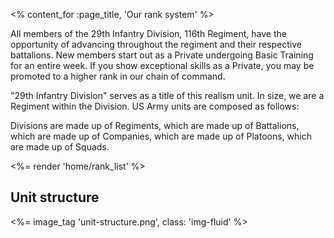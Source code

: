 <% content_for :page_title, 'Our rank system' %>

All members of the 29th Infantry Division, 116th Regiment, have
the opportunity of advancing throughout the regiment and their 
respective battalions. New members start out as a Private undergoing 
Basic Training for an entire week. If you show exceptional skills as
a Private, you may be promoted to a higher rank in our chain of command.

"29th Infantry Division" serves as a title of this realism unit. In size, we
are a Regiment within the Division. US Army units are composed as follows:

Divisions are made up of Regiments, which are made up of Battalions, which are
made up of Companies, which are made up of Platoons, which are made up of
Squads.

<%= render 'home/rank_list' %>

## Unit structure
<%= image_tag 'unit-structure.png', class: 'img-fluid' %>

